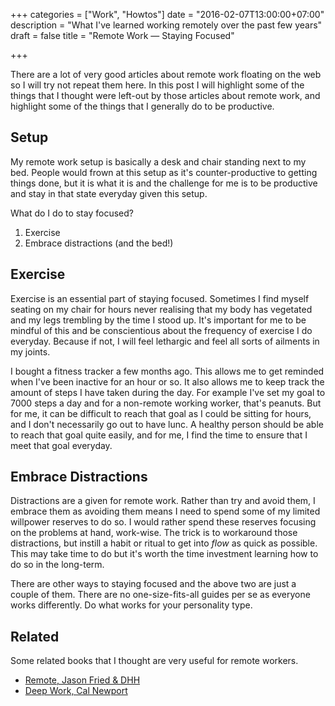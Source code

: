 +++
categories = ["Work", "Howtos"]
date = "2016-02-07T13:00:00+07:00"
description = "What I've learned working remotely over the past few years"
draft = false
title = "Remote Work — Staying Focused"

+++

There are a lot of very good articles about remote work floating on the web so
I will try not repeat them here. In this post I will highlight some of the things
that I thought were left-out by those articles about remote work,
and highlight some of the things that I generally do to be productive.

## Setup

My remote work setup is basically a desk and chair standing next to my bed. People would
frown at this setup as it's counter-productive to getting things done, but it is
what it is and the challenge for me is to be productive and stay in that state everyday
given this setup.

What do I do to stay focused?

1. Exercise
2. Embrace distractions (and the bed!)

## Exercise

Exercise is an essential part of staying focused. Sometimes I find myself seating on my chair
for hours never realising that my body has vegetated and my legs trembling by the time I stood up.
It's important for me to be mindful of this and be conscientious about the frequency of exercise
I do everyday. Because if not, I will feel lethargic and feel all sorts of ailments in my joints.

I bought a fitness tracker a few months ago. This allows me to get reminded when I've been inactive
for an hour or so. It also allows me to keep track the amount of steps I have taken during the day.
For example I've set my goal to 7000 steps a day and for a non-remote working worker, that's peanuts.
But for me, it can be difficult to reach that goal as I could be sitting for hours, and I don't
necessarily go out to have lunc. A healthy person should be able to reach that goal quite easily,
and for me, I find the time to ensure that I meet that goal everyday.

## Embrace Distractions

Distractions are a given for remote work. Rather than try and avoid them, I embrace them as
avoiding them means I need to spend some of my limited willpower reserves to do so.
I would rather spend these reserves focusing on the problems at hand, work-wise. The trick is
to workaround those distractions, but instill a habit or ritual to get into *flow* as quick
as possible. This may take time to do but it's worth the time investment learning how to do so in the long-term.

There are other ways to staying focused and the above two are just a couple of them.
There are no one-size-fits-all guides per se as everyone works differently. Do what
works for your personality type.

## Related

Some related books that I thought are very useful for remote workers.

* [Remote, Jason Fried & DHH](http://www.amazon.com/Remote-Office-Required-Jason-Fried/dp/0804137501/ref=sr_1_1?ie=UTF8&qid=1457082148&sr=8-1&keywords=Remote+book)
* [Deep Work, Cal Newport](http://www.amazon.com/Deep-Work-Focused-Success-Distracted/dp/1455586692/ref=sr_1_1?ie=UTF8&qid=1457081863&sr=8-1&keywords=Deep+Work)